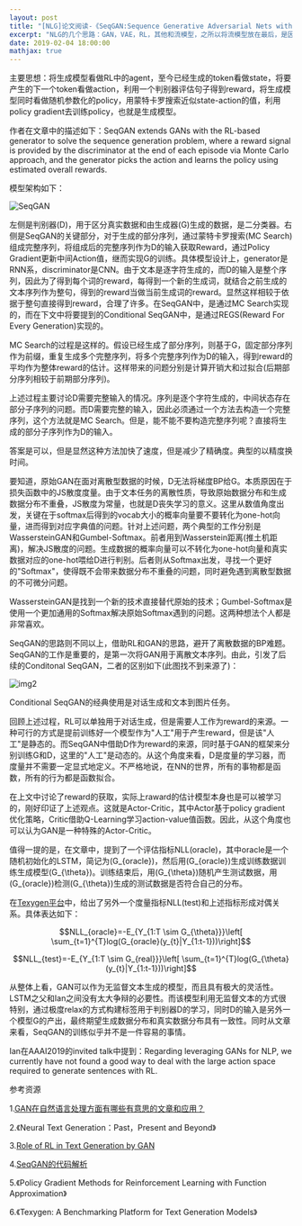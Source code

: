 ```yaml
---
layout: post
title: "[NLG]论文阅读-《SeqGAN:Sequence Generative Adversarial Nets with Policy Gradient》"
excerpt: "NLG的几个思路：GAN，VAE，RL，其他和流模型，之所以将流模型放在最后，是因为目前还没有看到流模型用于NLP的任务。"
date: 2019-02-04 18:00:00
mathjax: true
---
```


<script type="text/javascript" src="http://cdn.mathjax.org/mathjax/latest/MathJax.js?config=default"></script>

主要思想：将生成模型看做RL中的agent，至今已经生成的token看做state，将要产生的下一个token看做action，利用一个判别器评估句子得到reward，将生成模型同时看做随机参数化的policy，用蒙特卡罗搜索近似state-action的值，利用policy gradient去训练policy，也就是生成模型。

作者在文章中的描述如下：SeqGAN extends GANs with the RL-based generator to solve the sequence generation problem, where a reward signal is provided by the discriminator at the end of each episode via Monte Carlo approach, and the generator picks the action and learns the policy using estimated overall rewards.

模型架构如下：

![SeqGAN](http://wx1.sinaimg.cn/mw690/aba7d18bly1fztmu8iftuj20gi06jjsn.jpg)

左侧是判别器(D)，用于区分真实数据和由生成器(G)生成的数据，是二分类器。右侧是SeqGAN的关键部分，对于生成的部分序列，通过蒙特卡罗搜索(MC Search)组成完整序列，将组成后的完整序列作为D的输入获取Reward，通过Policy Gradient更新中间Action值，继而实现G的训练。具体模型设计上，generator是RNN系，discriminator是CNN。由于文本是逐字符生成的，而D的输入是整个序列，因此为了得到每个词的reward，每得到一个新的生成词，就结合之前生成的文本序列作为整句，得到的reward当做当前生成词的reward。显然这样相较于依据于整句直接得到reward，合理了许多。在SeqGAN中，是通过MC Search实现的，而在下文中将要提到的Conditional SeqGAN中，是通过REGS(Reward For Every Generation)实现的。

MC Search的过程是这样的。假设已经生成了部分序列，则基于G，固定部分序列作为前缀，重复生成多个完整序列，将多个完整序列作为D的输入，得到reward的平均作为整体reward的估计。这样带来的问题分别是计算开销大和过拟合(后期部分序列相较于前期部分序列)。

上述过程主要讨论D需要完整输入的情况。序列是逐个字符生成的，中间状态存在部分子序列的问题。而D需要完整的输入，因此必须通过一个方法去构造一个完整序列，这个方法就是MC Search。但是，能不能不要构造完整序列呢？直接将生成的部分子序列作为D的输入。

答案是可以，但是显然这种方法加快了速度，但是减少了精确度。典型的以精度换时间。

要知道，原始GAN在面对离散型数据的时候，D无法将梯度BP给G。本质原因在于损失函数中的JS散度度量。由于文本任务的离散性质，导致原始数据分布和生成数据分布不重叠，JS散度为常量，也就是D丧失学习的意义。这里从数值角度出发，关键在于softmax后得到的vocab大小的概率向量要不要转化为one-hot向量，进而得到对应字典值的问题。针对上述问题，两个典型的工作分别是WassersteinGAN和Gumbel-Softmax。前者用到Wasserstein距离(推土机距离)，解决JS散度的问题。生成数据的概率向量可以不转化为one-hot向量和真实数据对应的one-hot喂给D进行判别。后者则从Softmax出发，寻找一个更好的"Softmax"，使得既不会带来数据分布不重叠的问题，同时避免遇到离散型数据的不可微分问题。

WassersteinGAN是找到一个新的技术直接替代原始的技术；Gumbel-Softmax是使用一个更加通用的Softmax解决原始Softmax遇到的问题。这两种想法个人都是非常喜欢。

SeqGAN的思路则不同以上，借助RL和GAN的思路，避开了离散数据的BP难题。SeqGAN的工作是重要的，是第一次将GAN用于离散文本序列。由此，引发了后续的Conditonal SeqGAN，二者的区别如下(此图找不到来源了)：

![img2](http://wx1.sinaimg.cn/mw690/aba7d18bly1fztp0gbh6zj21220aojvf.jpg)

Conditional SeqGAN的经典使用是对话生成和文本到图片任务。

回顾上述过程，RL可以单独用于对话生成，但是需要人工作为reward的来源。一种可行的方式是提前训练好一个模型作为"人工"用于产生reward，但是该"人工"是静态的。而SeqGAN中借助D作为reward的来源，同时基于GAN的框架来分别训练G和D，这里的"人工"是动态的。从这个角度来看，D是度量的学习器，而度量并不需要一定显式地定义。不严格地说，在NN的世界，所有的事物都是函数，所有的行为都是函数拟合。

在上文中讨论了reward的获取，实际上raward的估计模型本身也是可以被学习的，刚好印证了上述观点。这就是Actor-Critic，其中Actor基于policy gradient优化策略，Critic借助Q-Learning学习action-value值函数。因此，从这个角度也可以认为GAN是一种特殊的Actor-Critic。

值得一提的是，在文章中，提到了一个评估指标NLL(oracle)，其中oracle是一个随机初始化的LSTM，简记为\(G_{oracle}\)，然后用\(G_{oracle}\)生成训练数据训练生成模型\(G_{\theta}\)。训练结束后，用\(G_{\theta}\)随机产生测试数据，用\(G_{oracle}\)检测\(G_{\theta}\)生成的测试数据是否符合自己的分布。

在[Texygen平台](https://github.com/geek-ai/Texygen)中，给出了另外一个度量指标NLL(test)和上述指标形成对偶关系。具体表达如下：

$$NLL_{oracle}=-E_{Y_{1:T \sim G_{\theta}}}\left[ \sum_{t=1}^{T}log(G_{oracle}(y_{t}|Y_{1:t-1}))\right]$$

$$NLL_{test}=-E_{Y_{1:T \sim G_{real}}}\left[ \sum_{t=1}^{T}log(G_{\theta}(y_{t}|Y_{1:t-1}))\right]$$


从整体上看，GAN可以作为无监督文本生成的模型，而且具有极大的灵活性。LSTM之父和Ian之间没有太大争辩的必要性。而该模型利用无监督文本的方式很特别，通过极度relax的方式构建标签用于判别器D的学习，同时D的输入是另外一个模型G的产出，最终期望生成数据分布和真实数据分布具有一致性。同时从文章来看，SeqGAN的训练似乎并不是一件容易的事情。

Ian在AAAI2019的invited talk中提到：Regarding leveraging GANs for NLP, we currently have not found a good way to deal with the large action space required to generate sentences with RL.


参考资源

1.[GAN在自然语言处理方面有哪些有意思的文章和应用？](https://www.zhihu.com/question/54463527)

2.《Neural Text Generation：Past，Present and Beyond》

3.[Role of RL in Text Generation by GAN](https://zhuanlan.zhihu.com/p/29168803)

4.[SeqGAN的代码解析](https://zhuanlan.zhihu.com/p/44729684)

5.《Policy Gradient Methods for Reinforcement Learning with Function Approximation》

6.《Texygen: A Benchmarking Platform for Text Generation Models》















